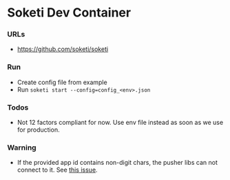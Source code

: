 # Soketi Dev Container

### URLs

* https://github.com/soketi/soketi


### Run

* Create config file from example
* Run `soketi start --config=config_<env>.json`

### Todos

* Not 12 factors compliant for now. Use env file instead as soon as we use for production.

### Warning

* If the provided app id contains non-digit chars, the pusher libs can not connect to it. See [this issue](https://github.com/soketi/soketi/issues/491).
